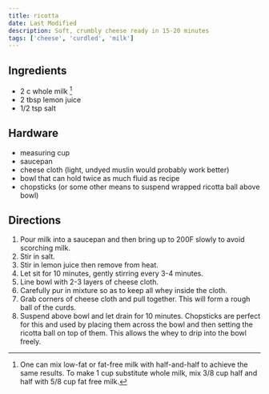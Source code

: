 ```yaml
---
title: ricotta
date: Last Modified
description: Soft, crumbly cheese ready in 15-20 minutes
tags: ['cheese', 'curdled', 'milk']
---
```


## Ingredients

- 2 c whole milk [^options]
- 2 tbsp lemon juice
- 1/2 tsp salt

## Hardware

- measuring cup
- saucepan
- cheese cloth (light, undyed muslin would probably work better)
- bowl that can hold twice as much fluid as recipe
- chopsticks (or some other means to suspend wrapped ricotta ball above bowl)

## Directions

1. Pour milk into a saucepan and then bring up to 200F slowly to avoid scorching milk.
2. Stir in salt.
3. Stir in lemon juice then remove from heat.
4. Let sit for 10 minutes, gently stirring every 3-4 minutes.
5. Line bowl with 2-3 layers of cheese cloth.
6. Carefully pur in mixture so as to keep all whey inside the cloth.
7. Grab corners of cheese cloth and pull together. This will form a rough ball of the curds.
8. Suspend above bowl and let drain for 10 minutes. Chopsticks are perfect for this and used by placing them across the bowl and then setting the ricotta ball on top of them. This allows the whey to drip into the bowl freely.

[^options]: One can mix low-fat or fat-free milk with half-and-half to achieve the same results. To make 1 cup substitute whole milk, mix 3/8 cup half and half with 5/8 cup fat free milk.
